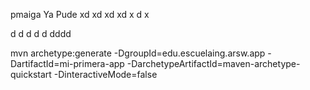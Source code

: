 pmaiga
Ya 
Pude 
xd
xd
xd
xd
x
d
x



d
d
d
d
d
dddd


mvn archetype:generate -DgroupId=edu.escuelaing.arsw.app -DartifactId=mi-primera-app -DarchetypeArtifactId=maven-archetype-quickstart -DinteractiveMode=false


